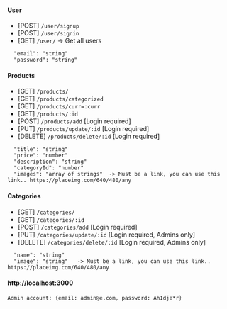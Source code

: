 #### User
- [POST] `/user/signup`
- [POST] `/user/signin`
- [GET] `/user/` -> Get all users
```
  "email": "string"
  "password": "string"
```

#### Products
- [GET] `/products/`
- [GET] `/products/categorized` 
- [GET] `/products/curr=:curr`
- [GET] `/products/:id` 
- [POST] `/products/add`               [Login required]
- [PUT] `/products/update/:id`         [Login required]
- [DELETE] `/products/delete/:id`      [Login required]
```
  "title": "string"
  "price": "number"
  "description": "string"
  "categoryId": "number"
  "images": "array of strings"  -> Must be a link, you can use this link.. https://placeimg.com/640/480/any
```

#### Categories
- [GET] `/categories/` 
- [GET] `/categories/:id` 
- [POST] `/categories/add`               [Login required]
- [PUT] `/categories/update/:id`         [Login required, Admins only]
- [DELETE] `/categories/delete/:id`      [Login required, Admins only]
```
  "name": "string"
  "image": "string"   -> Must be a link, you can use this link.. https://placeimg.com/640/480/any
```


#### http://localhost:3000
```
Admin account: {email: admin@e.com, password: Ah1dje*r}
```
